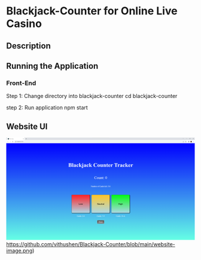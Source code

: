 # Blackjack-Counter for Online Live Casino
## Description 

## Running the Application 
### Front-End 
Step 1: Change directory into blackjack-counter 
cd blackjack-counter

step 2: Run application 
npm start

## Website UI 
![Sample Image](https://github.com/vithushen/Blackjack-Counter/blob/main/website-image.png)https://github.com/vithushen/Blackjack-Counter/blob/main/website-image.png)

